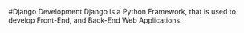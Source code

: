 #Django Development
Django is a Python Framework, that is used to develop Front-End, and Back-End Web Applications.
